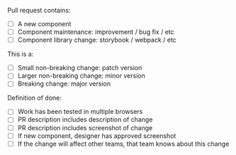 Pull request contains:

- [ ] A new component
- [ ] Component maintenance: improvement / bug fix / etc
- [ ] Component library change: storybook / webpack / etc

This is a:

- [ ] Small non-breaking change: patch version
- [ ] Larger non-breaking change: minor version
- [ ] Breaking change: major version

Definition of done:

- [ ] Work has been tested in multiple browsers
- [ ] PR description includes description of change
- [ ] PR description includes screenshot of change
- [ ] If new component, designer has approved screenshot
- [ ] If the change will affect other teams, that team knows about this change
